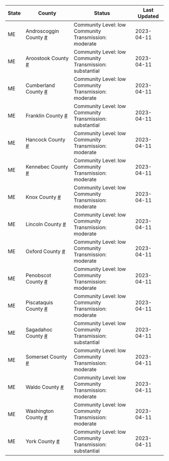 State | County | Status | Last Updated
--- | --- | --- | --- 
ME | Androscoggin County <a href="#androscoggin_county">#</a> | <a name="androscoggin_county"></a>Community Level: low<br/>Community Transmission: moderate | 2023-04-11
ME | Aroostook County <a href="#aroostook_county">#</a> | <a name="aroostook_county"></a>Community Level: low<br/>Community Transmission: substantial | 2023-04-11
ME | Cumberland County <a href="#cumberland_county">#</a> | <a name="cumberland_county"></a>Community Level: low<br/>Community Transmission: moderate | 2023-04-11
ME | Franklin County <a href="#franklin_county">#</a> | <a name="franklin_county"></a>Community Level: low<br/>Community Transmission: substantial | 2023-04-11
ME | Hancock County <a href="#hancock_county">#</a> | <a name="hancock_county"></a>Community Level: low<br/>Community Transmission: moderate | 2023-04-11
ME | Kennebec County <a href="#kennebec_county">#</a> | <a name="kennebec_county"></a>Community Level: low<br/>Community Transmission: moderate | 2023-04-11
ME | Knox County <a href="#knox_county">#</a> | <a name="knox_county"></a>Community Level: low<br/>Community Transmission: moderate | 2023-04-11
ME | Lincoln County <a href="#lincoln_county">#</a> | <a name="lincoln_county"></a>Community Level: low<br/>Community Transmission: moderate | 2023-04-11
ME | Oxford County <a href="#oxford_county">#</a> | <a name="oxford_county"></a>Community Level: low<br/>Community Transmission: moderate | 2023-04-11
ME | Penobscot County <a href="#penobscot_county">#</a> | <a name="penobscot_county"></a>Community Level: low<br/>Community Transmission: moderate | 2023-04-11
ME | Piscataquis County <a href="#piscataquis_county">#</a> | <a name="piscataquis_county"></a>Community Level: low<br/>Community Transmission: moderate | 2023-04-11
ME | Sagadahoc County <a href="#sagadahoc_county">#</a> | <a name="sagadahoc_county"></a>Community Level: low<br/>Community Transmission: substantial | 2023-04-11
ME | Somerset County <a href="#somerset_county">#</a> | <a name="somerset_county"></a>Community Level: low<br/>Community Transmission: moderate | 2023-04-11
ME | Waldo County <a href="#waldo_county">#</a> | <a name="waldo_county"></a>Community Level: low<br/>Community Transmission: moderate | 2023-04-11
ME | Washington County <a href="#washington_county">#</a> | <a name="washington_county"></a>Community Level: low<br/>Community Transmission: moderate | 2023-04-11
ME | York County <a href="#york_county">#</a> | <a name="york_county"></a>Community Level: low<br/>Community Transmission: substantial | 2023-04-11
